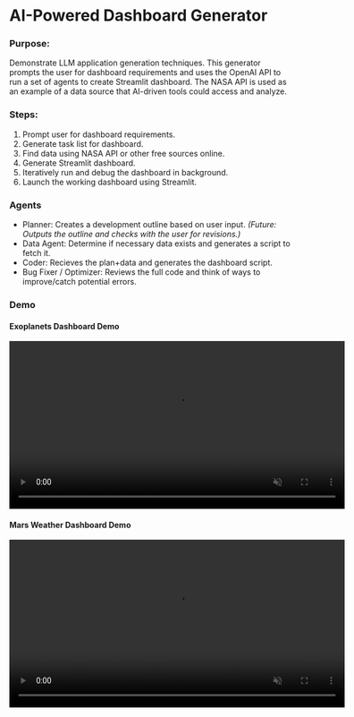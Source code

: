 # AI-Powered Dashboard Generator

### Purpose: 

Demonstrate LLM application generation techniques. This generator prompts the user for dashboard requirements and uses the OpenAI API to run a set of agents to create Streamlit dashboard. The NASA API is used as an example of a data source that AI-driven tools could access and analyze.

### Steps:

1. Prompt user for dashboard requirements.
2. Generate task list for dashboard.
3. Find data using NASA API or other free sources online.
4. Generate Streamlit dashboard.
5. Iteratively run and debug the dashboard in background.
6. Launch the working dashboard using Streamlit.

### Agents

- Planner: Creates a development outline based on user input. *(Future: Outputs the outline and checks with the user for revisions.)*
- Data Agent: Determine if necessary data exists and generates a script to fetch it.
- Coder: Recieves the plan+data and generates the dashboard script.
- Bug Fixer / Optimizer: Reviews the full code and think of ways to improve/catch potential errors.

### Demo

#### Exoplanets Dashboard Demo

<video controls muted playsinline width="600" height="auto">
  <source src="test_exoplanets.mp4" type="video/mp4">
  Your browser does not support the video tag.
</video>

#### Mars Weather Dashboard Demo

<video controls muted playsinline width="600" height="auto">
  <source src="test_mars_weather.mp4" type="video/mp4">
  Your browser does not support the video tag.
</video>

